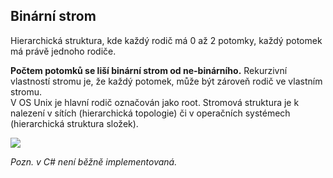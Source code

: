 ## Binární strom

Hierarchická struktura, kde každý rodič má 0 až 2 potomky, každý potomek má právě jednoho rodiče.

**Počtem potomků se liší binární strom od ne-binárního.** Rekurzivní vlastností stromu je, že každý potomek, může být zároveň rodič ve vlastním stromu.  
 V OS Unix je hlavní rodič označován jako root. Stromová struktura je k nalezení v sítích (hierarchická topologie) či v operačních systémech (hierarchická struktura složek).

![](images/BinTree.png)  

*Pozn. v C# není běžně implementovaná.*